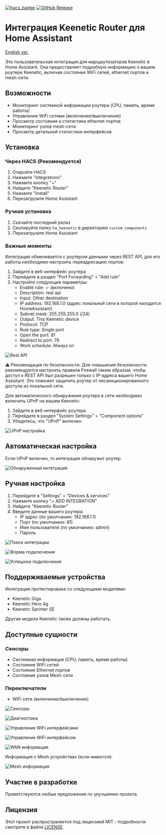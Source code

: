 [![hacs_badge](https://img.shields.io/badge/HACS-Default-orange.svg)](https://github.com/hacs/integration)
[![GitHub Release](https://img.shields.io/github/v/release/akinin/ha_keenetic?style=flat&color=%23A349A4)](https://github.com/akinin/ha_keenetic)
# Интеграция Keenetic Router для Home Assistant
[English ver.](README.md)

Это пользовательская интеграция для маршрутизаторов Keenetic в Home Assistant. Она предоставляет подробную информацию о вашем роутере Keenetic, включая состояние WiFi сетей, ethernet портов и mesh-сети.


## Возможности

- Мониторинг системной информации роутера (CPU, память, время работы)
- Управление WiFi сетями (включение/выключение)
- Просмотр состояния и статистики ethernet портов
- Мониторинг узлов mesh-сети
- Просмотр детальной статистики интерфейсов

## Установка

### Через HACS (Рекомендуется)

1. Откройте HACS
2. Нажмите "Integrations"
3. Нажмите кнопку "+"
4. Найдите "Keenetic Router"
5. Нажмите "Install"
6. Перезагрузите Home Assistant

### Ручная установка

1. Скачайте последний релиз
2. Скопируйте папку `ha_keenetic` в директорию `custom_components`
3. Перезагрузите Home Assistant

### Важные моменты

Интеграция обменивается с роутером данными через REST API, для его работы необходимо настроить переадресацию портов:

1. Зайдите в веб-интерфейс роутера
2. Перейдите в раздел "Port Forwarding" > "Add rule"
3. Настройте следующие параметры:
   - Enable rule: ✓ (включено)
   - Description: rest api
   - Input: Other destination
   - IP address: 192.168.1.0 (адрес локальной сети в которой находится HomeAssistant)
   - Subnet mask: 255.255.255.0 (/24)
   - Output: This Keenetic device
   - Protocol: TCP
   - Rule type: Single port
   - Open the port: 81
   - Redirect to port: 79
   - Work schedule: Always on

![Rest API](images/0.png)

⚠️ Рекомендация по безопасности:
Для повышения безопасности рекомендуется настроить правила Firewall таким образом, чтобы доступ к REST API был разрешен только с IP-адреса вашего Home Assistant. Это поможет защитить роутер от несанкционированного доступа из локальной сети.


Для автоматического обнаружения роутера в сети необходимо включить UPnP на вашем Keenetic:

1. Зайдите в веб-интерфейс роутера
2. Перейдите в раздел "System Settings" > "Component options"
3. Убедитесь, что "UPnP" включен:

![UPnP настройка](images/0-1.png)

## Автоматическая настройка

Если UPnP включен, то интеграция обнаружит роутер.

![Обнаруженная интеграция](images/1.png)

## Ручная настройка

1. Перейдите в "Settings" > "Devices & services"
2. Нажмите кнопку "+ ADD INTEGRATION"
3. Найдите "Keenetic Router"
4. Введите данные вашего роутера:
   - IP адрес (по умолчанию: 192.168.1.1)
   - Порт (по умолчанию: 81)
   - Имя пользователя (по умолчанию: admin)
   - Пароль

![Поиск интеграции](images/1-1.png)

![Форма подключения](images/2.png)

![Успешное подключение](images/3.png)

## Поддерживаемые устройства

Интеграция протестирована со следующими моделями:
- Keenetic Giga
- Keenetic Hero 4g
- Keenetic Sprinter SE

Другие модели Keenetic также должны работать.

## Доступные сущности

### Сенсоры
- Системная информация (CPU, память, время работы)
- Состояние WiFi сетей
- Состояние Ethernet портов
- Состояние узлов Mesh-сети

### Переключатели
- WiFi сети (включение/выключение)

![Сенсоры](images/4.png)

![Диагностика](images/5.png)

![Управление WiFi интерфейсами](images/7.png)

![Управление WiFi интерфейсом](images/7-1.png)

![WAN информация](images/8.png)

Информация о Mesh устройствах (если имеются):

![Mesh информация](images/9.png)

## Участие в разработке

Приветствуются любые предложения по улучшению проекта.

## Лицензия

Этот проект распространяется под лицензией MIT - подробности смотрите в файле [LICENSE](LICENSE).
